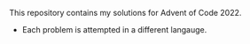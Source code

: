 This repository contains my solutions for Advent of Code 2022.

* Each problem is attempted in a different langauge.
